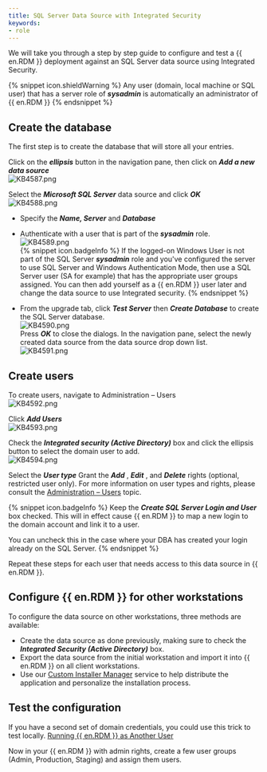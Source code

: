 ```yaml
---
title: SQL Server Data Source with Integrated Security
keywords:
- role
---
```

We will take you through a step by step guide to configure and test a {{ en.RDM }} deployment against an SQL Server data source using Integrated Security.  

{% snippet icon.shieldWarning %}
Any user (domain, local machine or SQL user) that has a server role of ***sysadmin*** is automatically an administrator of {{ en.RDM }}
{% endsnippet %}

## Create the database

The first step is to create the database that will store all your entries.

Click on the ***ellipsis*** button in the navigation pane, then click on ***Add a new data source***  
![KB4587.png](/img/en/kb/KB4587.png)  

Select the ***Microsoft SQL Server*** data source and click ***OK***  
![KB4588.png](/img/en/kb/KB4588.png)  

- Specify the ***Name, Server*** and ***Database***  
- Authenticate with a user that is part of the ***sysadmin*** role.  
![KB4589.png](/img/en/kb/KB4589.png)  
{% snippet icon.badgeInfo %}
If the logged-on Windows User is not part of the SQL Server ***sysadmin*** role and you&apos;ve configured the server to use SQL Server and Windows Authentication Mode, then use a SQL Server user (SA for example) that has the appropriate user groups assigned. You can then add yourself as a {{ en.RDM }} user later and change the data source to use Integrated security.
{% endsnippet %}  

- From the upgrade tab, click ***Test Server*** then ***Create Database*** to create the SQL Server database.  
![KB4590.png](/img/en/kb/KB4590.png)  
Press ***OK*** to close the dialogs. In the navigation pane, select the newly created data source from the data source drop down list.  
![KB4591.png](/img/en/kb/KB4591.png)

## Create users

To create users, navigate to Administration – Users  
![KB4592.png](/img/en/kb/KB4592.png)  

Click ***Add Users***  
![KB4593.png](/img/en/kb/KB4593.png)  

Check the ***Integrated security (Active Directory)*** box and click the ellipsis button to select the domain user to add.  
![KB4594.png](/img/en/kb/KB4594.png)  

Select the ***User type*** Grant the ***Add*** , ***Edit*** , and ***Delete*** rights (optional, restricted user only). For more information on user types and rights, please consult the [Administration – Users](https://help.remotedesktopmanager.com/administration_usermanagement.html) topic.  

{% snippet icon.badgeInfo %}
Keep the ***Create SQL Server Login and User*** box checked. This will in effect cause {{ en.RDM }} to map a new login to the domain account and link it to a user.  

You can uncheck this in the case where your DBA has created your login already on the SQL Server.
{% endsnippet %}

Repeat these steps for each user that needs access to this data source in {{ en.RDM }}.

## Configure {{ en.RDM }} for other workstations

To configure the data source on other workstations, three methods are available:  

- Create the data source as done previously, making sure to check the ***Integrated Security (Active Directory)*** box.  
- Export the data source from the initial workstation and import it into {{ en.RDM }} on all client workstations.  
- Use our [Custom Installer Manager](https://help.remotedesktopmanager.com/installation_custominstallerservice.html) service to help distribute the application and personalize the installation process.  

## Test the configuration

If you have a second set of domain credentials, you could use this trick to test locally. [Running {{ en.RDM }} as Another User](/kb/remote-desktop-manager/how-to-articles/running-rdm-as-another-user/)  

Now in your {{ en.RDM }} with admin rights, create a few user groups (Admin, Production, Staging) and assign them users.